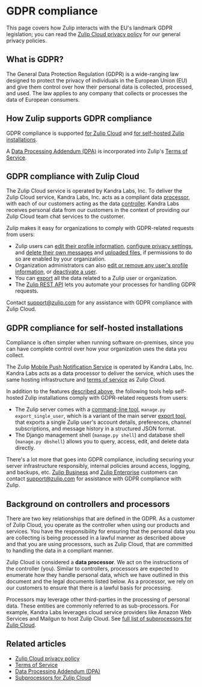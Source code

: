 # GDPR compliance

[mobile-push]: https://zulip.readthedocs.io/en/stable/production/mobile-push-notifications.html
[management-commands]: https://zulip.readthedocs.io/en/stable/production/management-commands.html
[export-and-import-tool]: https://zulip.readthedocs.io/en/stable/production/export-and-import.html

This page covers how Zulip interacts with the EU's landmark GDPR
legislation; you can read the
[Zulip Cloud privacy policy](https://zulip.com/policies/privacy) for our
general privacy policies.

## What is GDPR?

The General Data Protection Regulation (GDPR) is a wide-ranging law designed
to protect the privacy of individuals in the European Union (EU) and
give them control over how their personal data is collected,
processed, and used.  The law applies to any company that collects or
processes the data of European consumers.

## How Zulip supports GDPR compliance

GDPR compliance is supported [for Zulip
Cloud](#gdpr-compliance-with-zulip-cloud) and [for self-hosted Zulip
installations](#gdpr-compliance-for-self-hosted-installations).

A [Data Processing Addendum
(DPA)](https://zulip.com/static/images/policies/Zulip-Data-Processing-Addendum.pdf)
is incorporated into Zulip's [Terms of
Service](https://zulip.com/policies/terms).

## GDPR compliance with Zulip Cloud

The Zulip Cloud service is operated by Kandra Labs, Inc. To deliver the Zulip
Cloud service, Kandra Labs, Inc. acts as a compliant data
[processor](#background-on-controllers-and-processors), with each of our
customers acting as the data
[controller](#background-on-controllers-and-processors).  Kandra Labs receives
personal data from our customers in the context of providing our Zulip Cloud
team chat services to the customer.

Zulip makes it easy for organizations to comply with GDPR-related requests from
users:

* Zulip users can [edit their profile
  information](/help/edit-your-profile#edit-your-profile), [configure privacy
  settings](/help/review-your-settings#review-your-privacy-settings), and
  [delete their own
  messages](/help/delete-a-message#delete-a-message-completely) and [uploaded
  files](/help/manage-your-uploaded-files#delete-a-file), if permissions to do
  so are enabled by your organization.
* Organization administrators can also [edit or remove any user's profile
  information](/help/manage-a-user), or [deactivate a user](/help/deactivate-or-reactivate-a-user).
* You can [export](/help/export-your-organization) all the data related to a
  Zulip user or organization.
* The [Zulip REST API](/api/rest) lets you automate your processes for handling
  GDPR requests.

Contact [support@zulip.com](mailto:support@zulip.com) for
any assistance with GDPR compliance with Zulip Cloud.

## GDPR compliance for self-hosted installations

Compliance is often simpler when running software on-premises, since
you can have complete control over how your organization uses the data
you collect.

The Zulip [Mobile Push Notification Service][mobile-push] is operated by Kandra
Labs, Inc. Kandra Labs acts as a data processor to deliver the service, which
uses the same hosting infrastructure and [terms of
service](https://zulip.com/policies/terms) as Zulip Cloud.

In addition to the features [described
above](#gdpr-compliance-with-zulip-cloud), the following tools help self-hosted
Zulip installations comply with GDPR-related requests from users:

* The Zulip server comes with a [command-line tool][management-commands],
  `manage.py export_single_user`, which is a variant of the main server
  [export tool][export-and-import-tool], that exports a single Zulip
  user's account details, preferences, channel subscriptions, and message
  history in a structured JSON format.
* The Django management shell (`manage.py shell`) and database shell
  (`manage.py dbshell`) allows you to query, access, edit, and delete
  data directly.

There's a lot more that goes into GDPR compliance, including securing your
server infrastructure responsibly, internal policies around access, logging, and
backups, etc. [Zulip Business](https://zulip.com/plans/#self-hosted) and [Zulip
Enterprise](https://zulip.com/plans/#self-hosted) customers can contact
[support@zulip.com](mailto:support@zulip.com) for assistance with GDPR
compliance with Zulip.

## Background on controllers and processors

There are two key relationships that are defined in the GDPR. As a
customer of Zulip Cloud, you operate as the controller when using our
products and services. You have the responsibility for ensuring that
the personal data you are collecting is being processed in a lawful
manner as described above and that you are using processors, such as
Zulip Cloud, that are committed to handling the data in a compliant
manner.

Zulip Cloud is considered a **data processor**. We act on the
instructions of the controller (you). Similar to controllers,
processors are expected to enumerate how they handle personal data,
which we have outlined in this document and the legal documents listed
below. As a processor, we rely on our customers to ensure that there
is a lawful basis for processing.

Processors may leverage other third-parties in the processing of
personal data. These entities are commonly referred to as
sub-processors. For example, Kandra Labs leverages cloud service
providers like Amazon Web Services and Mailgun to host Zulip Cloud.
See [full list of subprocessors for Zulip
Cloud](/policies/subprocessors).

## Related articles

* [Zulip Cloud privacy policy](https://zulip.com/policies/privacy)
* [Terms of Service](https://zulip.com/policies/terms)
* [Data Processing Addendum
  (DPA)](https://zulip.com/static/images/policies/Zulip-Data-Processing-Addendum.pdf)
* [Subprocessors for Zulip Cloud](/policies/subprocessors)
